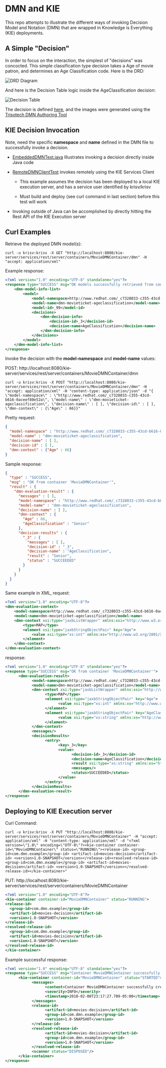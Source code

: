 # DMN and KIE

This repo attempts to illustrate the different ways of invoking Decision Model and Notation (DMN) that are wrapped in Knowledge is Everything (KIE) deployments.

## A Simple "Decision"

In order to focus on the interaction, the simplest of "decisions" was concocted.  This simple classification type decision takes a Age of movie patron, and determines an Age Classification code.   Here is the DRD:

![DRD Diagram](movieticket-age-drd.png "Age classification for movie ticket sales")

And here is the Decision Table logic inside the AgeClassification decision:

![Decision Table](age-classification-decision-table.png "Decision table mapping age ranges to age classifications")

The decision is defined [here](src/main/resources/movies-ageclassification.dmn), and the images were generated using the [Trisotech DMN Authoring Tool](https://www.trisotech.com/release-notes/dmn-modeler)

## KIE Decision Invocation

Note, need the specific **namespace** and **name** defined in the DMN file to successfully invoke a decision.

* [EmbeddedDMNTest.java](src/test/java/com/dmn/example/EmbeddedDMNTest.java) Illustrates invoking a decision directly inside Java code

* [RemoteDMNClientTest](src/test/java/com/dmn/example/RemoteDMNClientTest.java) invokes remotely using the KIE Services Client

  * This example assumes the decision has been deployed to a local KIE execution server, and has a service user identified by krisv/krisv

  * Must build and deploy (see curl command in last section) before this test will work

* Invoking outside of Java can be accomplished by directly hitting the Rest API of the KIE Execution server

## Curl Examples

Retrieve the deployed DMN model(s):

```
curl -u krisv:krisv -X GET "http://localhost:8080/kie-server/services/rest/server/containers/MovieDMNContainer/dmn" -H "accept: application/xml"
```

Example response:

```xml
<?xml version="1.0" encoding="UTF-8" standalone="yes"?>
<response type="SUCCESS" msg="OK models successfully retrieved from container 'MovieDMNContainer'">
    <dmn-model-info-list>
        <model>
            <model-namespace>http://www.redhat.com/_c7328033-c355-43cd-b616-0aceef80e52a</model-namespace>
            <model-name>dmn-movieticket-ageclassification</model-name>
            <model-id>_99</model-id>
            <decisions>
                <dmn-decision-info>
                    <decision-id>_3</decision-id>
                    <decision-name>AgeClassification</decision-name>
                </dmn-decision-info>
            </decisions>
        </model>
    </dmn-model-info-list>
</response>
```

Invoke the decision with the **model-namespace** and **model-name** values:

POST: http://localhost:8080/kie-server/services/rest/server/containers/MovieDMNContainer/dmn

```
curl -u krisv:krisv -X POST "http://localhost:8080/kie-server/services/rest/server/containers/MovieDMNContainer/dmn" -H "accept: application/xml" -H "content-type: application/json" -d "{ \"model-namespace\" : \"http://www.redhat.com/_c7328033-c355-43cd-b616-0aceef80e52a\", \"model-name\" : \"dmn-movieticket-ageclassification\", \"decision-name\" : [ ], \"decision-id\" : [ ], \"dmn-context\" : {\"Age\" : 66}}"
```

Pretty request:
```json
{
  "model-namespace" : "http://www.redhat.com/_c7328033-c355-43cd-b616-0aceef80e52a",
  "model-name" : "dmn-movieticket-ageclassification",
  "decision-name" : [ ],
  "decision-id" : [ ],
  "dmn-context" : {"Age" : 66}
}
```

Sample response:

```json
{
  "type" : "SUCCESS",
  "msg" : "OK from container 'MovieDMNContainer'",
  "result" : {
    "dmn-evaluation-result" : {
      "messages" : [ ],
      "model-namespace" : "http://www.redhat.com/_c7328033-c355-43cd-b616-0aceef80e52a",
      "model-name" : "dmn-movieticket-ageclassification",
      "decision-name" : [ ],
      "dmn-context" : {
        "Age" : 66,
        "AgeClassification" : "Senior"
      },
      "decision-results" : {
        "_3" : {
          "messages" : [ ],
          "decision-id" : "_3",
          "decision-name" : "AgeClassification",
          "result" : "Senior",
          "status" : "SUCCEEDED"
        }
      }
    }
  }
}
```

Same example in XML, request:

```xml
<?xml version="1.0" encoding="UTF-8"?>
<dmn-evaluation-context>
    <model-namespace>http://www.redhat.com/_c7328033-c355-43cd-b616-0aceef80e52a</model-namespace>
    <model-name>dmn-movieticket-ageclassification</model-name>
    <dmn-context xsi:type="jaxbListWrapper" xmlns:xsi="http://www.w3.org/2001/XMLSchema-instance">
        <type>MAP</type>
        <element xsi:type="jaxbStringObjectPair" key="Age">
            <value xsi:type="xs:int" xmlns:xs="http://www.w3.org/2001/XMLSchema">66</value>
        </element>
    </dmn-context>
</dmn-evaluation-context>
```

response:

```xml
<?xml version="1.0" encoding="UTF-8" standalone="yes"?>
<response type="SUCCESS" msg="OK from container 'MovieDMNContainer'">
      <dmn-evaluation-result>
            <model-namespace>http://www.redhat.com/_c7328033-c355-43cd-b616-0aceef80e52a</model-namespace>
            <model-name>dmn-movieticket-ageclassification</model-name>
            <dmn-context xsi:type="jaxbListWrapper" xmlns:xsi="http://www.w3.org/2001/XMLSchema-instance">
                  <type>MAP</type>
                  <element xsi:type="jaxbStringObjectPair" key="Age">
                        <value xsi:type="xs:int" xmlns:xs="http://www.w3.org/2001/XMLSchema">66</value>
                  </element>
                  <element xsi:type="jaxbStringObjectPair" key="AgeClassification">
                        <value xsi:type="xs:string" xmlns:xs="http://www.w3.org/2001/XMLSchema">Senior</value>
                  </element>
            </dmn-context>
            <messages/>
            <decisionResults>
                  <entry>
                        <key>_3</key>
                        <value>
                              <decision-id>_3</decision-id>
                              <decision-name>AgeClassification</decision-name>
                              <result xsi:type="xs:string" xmlns:xs="http://www.w3.org/2001/XMLSchema" xmlns:xsi="http://www.w3.org/2001/XMLSchema-instance">Senior</result>
                              <messages/>
                              <status>SUCCEEDED</status>
                        </value>
                  </entry>
            </decisionResults>
      </dmn-evaluation-result>
</response>
```

## Deploying to KIE Execution server

Curl Command:

```
curl -u krisv:krisv -X PUT "http://localhost:8080/kie-server/services/rest/server/containers/MovieDMNContainer" -H "accept: application/xml" -H "content-type: application/xml" -d "<?xml version=\"1.0\" encoding=\"UTF-8\"?><kie-container container-id=\"MovieDMNContainer\" status=\"RUNNING\"><release-id> <group-id>com.dmn.example</group-id> <artifact-id>movies-decision</artifact-id> <version>1.0-SNAPSHOT</version></release-id><resolved-release-id> <group-id>com.dmn.example</group-id> <artifact-id>movies-decision</artifact-id> <version>1.0-SNAPSHOT</version></resolved-release-id></kie-container>"
```

PUT: http://localhost:8080/kie-server/services/rest/server/containers/MovieDMNContainer

```xml
<?xml version="1.0" encoding="UTF-8"?>
<kie-container container-id="MovieDMNContainer" status="RUNNING">
<release-id>
  <group-id>com.dmn.example</group-id>
  <artifact-id>movies-decision</artifact-id>
  <version>1.0-SNAPSHOT</version>
</release-id>
<resolved-release-id>
  <group-id>com.dmn.example</group-id>
  <artifact-id>movies-decision</artifact-id>
  <version>1.0-SNAPSHOT</version>
</resolved-release-id>
</kie-container>
```

Example successful response:

```xml
<?xml version="1.0" encoding="UTF-8" standalone="yes"?>
<response type="SUCCESS" msg="Container MovieDMNContainer successfully deployed with module com.dmn.example:movies-decision:1.0-SNAPSHOT.">
      <kie-container container-id="MovieDMNContainer" status="STARTED">
            <messages>
                  <content>Container MovieDMNContainer successfully created with module com.dmn.example:movies-decision:1.0-SNAPSHOT.</content>
                  <severity>INFO</severity>
                  <timestamp>2018-02-08T23:17:27.789-05:00</timestamp>
            </messages>
            <release-id>
                  <artifact-id>movies-decision</artifact-id>
                  <group-id>com.dmn.example</group-id>
                  <version>1.0-SNAPSHOT</version>
            </release-id>
            <resolved-release-id>
                  <artifact-id>movies-decision</artifact-id>
                  <group-id>com.dmn.example</group-id>
                  <version>1.0-SNAPSHOT</version>
            </resolved-release-id>
            <scanner status="DISPOSED"/>
      </kie-container>
</response>
```
